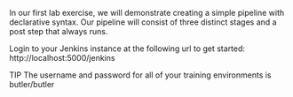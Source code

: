 In our first lab exercise, we will demonstrate creating a simple pipeline with declarative syntax. Our pipeline will consist of three distinct stages and a post step that always runs.

Login to your Jenkins instance at the following url to get started:
http://localhost:5000/jenkins

TIP The username and password for all of your training environments is butler/butler